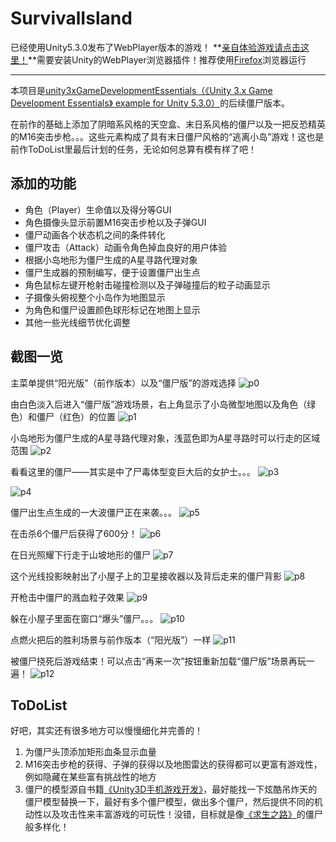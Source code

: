 # SurvivalIsland

已经使用Unity5.3.0发布了WebPlayer版本的游戏！ **[亲自体验游戏请点击这里！](http://www.iclojure.com/unity3d/survivalIsland.html)**需要安装Unity的WebPlayer浏览器插件！推荐使用[Firefox](https://www.mozilla.org/en-GB/firefox/new/)浏览器运行

****

本项目是[unity3xGameDevelopmentEssentials（《Unity 3.x Game Development Essentials》 example for Unity 5.3.0）](https://github.com/whg333/unity3xGameDevelopmentEssentials)的后续僵尸版本。

在前作的基础上添加了阴暗系风格的天空盒、末日系风格的僵尸以及一把反恐精英的M16突击步枪。。。这些元素构成了具有末日僵尸风格的“逃离小岛”游戏！这也是前作ToDoList里最后计划的任务，无论如何总算有模有样了吧！

## 添加的功能
* 角色（Player）生命值以及得分等GUI
* 角色摄像头显示前置M16突击步枪以及子弹GUI
* 僵尸动画各个状态机之间的条件转化
* 僵尸攻击（Attack）动画令角色掉血良好的用户体验
* 根据小岛地形为僵尸生成的A星寻路代理对象
* 僵尸生成器的预制编写，便于设置僵尸出生点
* 角色鼠标左键开枪射击碰撞检测以及子弹碰撞后的粒子动画显示
* 子摄像头俯视整个小岛作为地图显示
* 为角色和僵尸设置颜色球形标记在地图上显示
* 其他一些光线细节优化调整

## 截图一览
主菜单提供“阳光版”（前作版本）以及“僵尸版”的游戏选择
![p0](./images/0.png)

由白色淡入后进入“僵尸版”游戏场景，右上角显示了小岛微型地图以及角色（绿色）和僵尸（红色）的位置
![p1](./images/1.png)

小岛地形为僵尸生成的A星寻路代理对象，浅蓝色即为A星寻路时可以行走的区域范围
![p2](./images/2.png)

看看这里的僵尸——其实是中了尸毒体型变巨大后的女护士。。。
![p3](./images/3.png)

![p4](./images/4.png)

僵尸出生点生成的一大波僵尸正在来袭。。。
![p5](./images/5.png)

在击杀6个僵尸后获得了600分！
![p6](./images/6.png)

在日光照耀下行走于山坡地形的僵尸
![p7](./images/7.png)

这个光线投影映射出了小屋子上的卫星接收器以及背后走来的僵尸背影
![p8](./images/8.png)

开枪击中僵尸的溅血粒子效果
![p9](./images/9.png)

躲在小屋子里面在窗口“爆头”僵尸。。。
![p10](./images/10.png)

点燃火把后的胜利场景与前作版本（“阳光版”）一样
![p11](./images/11.png)

被僵尸挠死后游戏结束！可以点击“再来一次”按钮重新加载“僵尸版”场景再玩一遍！
![p12](./images/12.png)

## ToDoList
好吧，其实还有很多地方可以慢慢细化并完善的！

1. 为僵尸头顶添加矩形血条显示血量
2. M16突击步枪的获得、子弹的获得以及地图雷达的获得都可以更富有游戏性，例如隐藏在某些富有挑战性的地方
2. 僵尸的模型源自书籍[《Unity3D手机游戏开发》](http://book.douban.com/subject/25704613/)，最好能找一下炫酷吊炸天的僵尸模型替换一下，最好有多个僵尸模型，做出多个僵尸，然后提供不同的机动性以及攻击性来丰富游戏的可玩性！没错，目标就是像[《求生之路》](http://baike.baidu.com/link?url=qY-K1ei8rc_I1DjIueba2E3UNVPcBotiQlAyytyMYTcQ80Ew_t4B9WiM_yJazswhub_L_R6yZNe7IG_b56yChPDSd3WEeoldaQuNBWCGQZC)的僵尸般多样化！